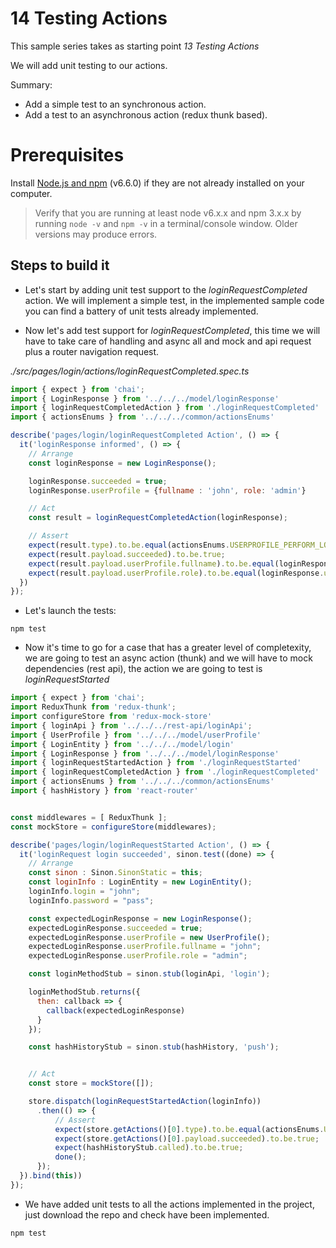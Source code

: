 # 14 Testing Actions

This sample series takes as starting point _13 Testing Actions_

We will add unit testing to our actions.

Summary:

- Add a simple test to an synchronous action.
- Add a test to an asynchronous action (redux thunk based).

# Prerequisites

Install [Node.js and npm](https://nodejs.org/en/) (v6.6.0) if they are not already installed on your computer.

> Verify that you are running at least node v6.x.x and npm 3.x.x by running `node -v` and `npm -v` in a terminal/console window. Older versions may produce errors.

## Steps to build it

- Let's start by adding unit test support to the _loginRequestCompleted_ action.
We will implement a simple test, in the implemented sample code you can find
a battery of unit tests already implemented.

- Now let's add test support for _loginRequestCompleted_, this time we will have
to take care of handling and async all and mock and api request plus a router
navigation request.

_./src/pages/login/actions/loginRequestCompleted.spec.ts_

```javascript
import { expect } from 'chai';
import { LoginResponse } from '../../../model/loginResponse'
import { loginRequestCompletedAction } from './loginRequestCompleted'
import { actionsEnums } from '../../../common/actionsEnums'

describe('pages/login/loginRequestCompleted Action', () => {
  it('loginResponse informed', () => {
    // Arrange
    const loginResponse = new LoginResponse();

    loginResponse.succeeded = true;
    loginResponse.userProfile = {fullname : 'john', role: 'admin'} 

    // Act
    const result = loginRequestCompletedAction(loginResponse);

    // Assert
    expect(result.type).to.be.equal(actionsEnums.USERPROFILE_PERFORM_LOGIN);
    expect(result.payload.succeeded).to.be.true;
    expect(result.payload.userProfile.fullname).to.be.equal(loginResponse.userProfile.fullname)
    expect(result.payload.userProfile.role).to.be.equal(loginResponse.userProfile.role)
  })
});
```

- Let's launch the tests:

```
npm test
```

- Now it's time to go for a case that has a greater level of completexity, we are going
to test an async action (thunk) and we will have to mock dependencies (rest api),
the action we are going to test is _loginRequestStarted_

```javascript
import { expect } from 'chai';
import ReduxThunk from 'redux-thunk';
import configureStore from 'redux-mock-store'
import { loginApi } from '../../../rest-api/loginApi';
import { UserProfile } from '../../../model/userProfile'
import { LoginEntity } from '../../../model/login'
import { LoginResponse } from '../../../model/loginResponse'
import { loginRequestStartedAction } from './loginRequestStarted'
import { loginRequestCompletedAction } from './loginRequestCompleted'
import { actionsEnums } from '../../../common/actionsEnums'
import { hashHistory } from 'react-router'


const middlewares = [ ReduxThunk ];
const mockStore = configureStore(middlewares);

describe('pages/login/loginRequestStarted Action', () => {
  it('loginRequest login succeeded', sinon.test((done) => {
    // Arrange
    const sinon : Sinon.SinonStatic = this;
    const loginInfo : LoginEntity = new LoginEntity();
    loginInfo.login = "john";
    loginInfo.password = "pass";

    const expectedLoginResponse = new LoginResponse();
    expectedLoginResponse.succeeded = true;
    expectedLoginResponse.userProfile = new UserProfile();
    expectedLoginResponse.userProfile.fullname = "john";
    expectedLoginResponse.userProfile.role = "admin";

    const loginMethodStub = sinon.stub(loginApi, 'login');

    loginMethodStub.returns({
      then: callback => {
        callback(expectedLoginResponse)
      }
    });

    const hashHistoryStub = sinon.stub(hashHistory, 'push');


    // Act
    const store = mockStore([]);

    store.dispatch(loginRequestStartedAction(loginInfo))
      .then(() => {
          // Assert
          expect(store.getActions()[0].type).to.be.equal(actionsEnums.USERPROFILE_PERFORM_LOGIN);
          expect(store.getActions()[0].payload.succeeded).to.be.true;
          expect(hashHistoryStub.called).to.be.true;
          done();
      });    
  }).bind(this))
});
```

- We have added unit tests to all the actions implemented in the project, just
download the repo and check have been implemented.

```javascript
npm test
```
